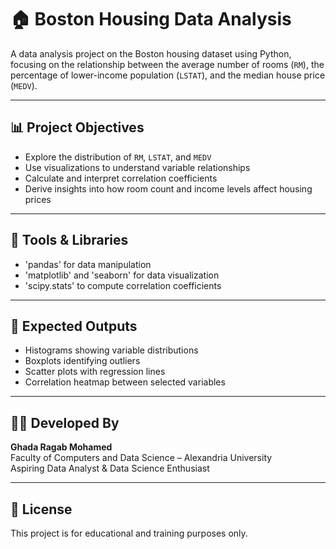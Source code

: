 # 🏠 Boston Housing Data Analysis

A data analysis project on the Boston housing dataset using Python, focusing on the relationship between the average number of rooms (`RM`), the percentage of lower-income population (`LSTAT`), and the median house price (`MEDV`).

---

## 📊 Project Objectives

- Explore the distribution of `RM`, `LSTAT`, and `MEDV`
- Use visualizations to understand variable relationships
- Calculate and interpret correlation coefficients
- Derive insights into how room count and income levels affect housing prices

---

## 🧰 Tools & Libraries

- 'pandas' for data manipulation  
- 'matplotlib' and 'seaborn' for data visualization  
- 'scipy.stats' to compute correlation coefficients

---

## 📌 Expected Outputs

- Histograms showing variable distributions  
- Boxplots identifying outliers  
- Scatter plots with regression lines  
- Correlation heatmap between selected variables  

---

## 👩‍💻 Developed By

**Ghada Ragab Mohamed**  
Faculty of Computers and Data Science – Alexandria University  
Aspiring Data Analyst & Data Science Enthusiast

---

## 📄 License

This project is for educational and training purposes only.
